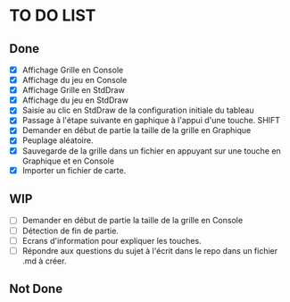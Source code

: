 # TO DO LIST #


## Done ##
- [x] Affichage Grille en Console
- [x] Affichage du jeu en Console
- [x] Affichage Grille en StdDraw
- [x] Affichage du jeu en StdDraw
- [x] Saisie au clic en StdDraw de la configuration initiale du tableau
- [x] Passage à l'étape suivante en gaphique à l'appui d'une touche. SHIFT
- [x] Demander en début de partie la taille de la grille en Graphique 
- [x] Peuplage aléatoire.
- [x] Sauvegarde de la grille dans un fichier en appuyant sur une touche en Graphique et en Console
- [x] Importer un fichier de carte.

## WIP ##
- [ ] Demander en début de partie la taille de la grille en Console
- [ ] Détection de fin de partie.
- [ ] Ecrans d'information pour expliquer les touches.
- [ ] Répondre aux questions du sujet à l'écrit dans le repo dans un fichier .md à créer.

## Not Done ##
